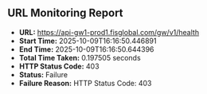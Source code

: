 ## URL Monitoring Report

- **URL:** https://api-gw1-prod1.fisglobal.com/gw/v1/health
- **Start Time:** 2025-10-09T16:16:50.446891
- **End Time:** 2025-10-09T16:16:50.644396
- **Total Time Taken:** 0.197505 seconds
- **HTTP Status Code:** 403
- **Status:** Failure
- **Failure Reason:** HTTP Status Code: 403
